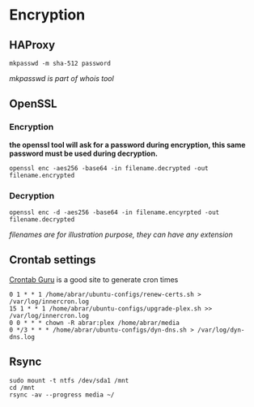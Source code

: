 # Encryption

## HAProxy
```
mkpasswd -m sha-512 password
```
_mkpasswd is part of whois tool_

## OpenSSL
### Encryption
**the openssl tool will ask for a password during encryption, this same password must be used during decryption.**
```
openssl enc -aes256 -base64 -in filename.decrypted -out filename.encrypted
```
### Decryption
```
openssl enc -d -aes256 -base64 -in filename.encyrpted -out filename.decrypted
```
_filenames are for illustration purpose, they can have any extension_

## Crontab settings
[Crontab Guru](https://crontab.guru/) is a good site to generate cron times
```
0 1 * * 1 /home/abrar/ubuntu-configs/renew-certs.sh > /var/log/innercron.log
15 1 * * 1 /home/abrar/ubuntu-configs/upgrade-plex.sh >> /var/log/innercron.log
0 0 * * * chown -R abrar:plex /home/abrar/media
0 */3 * * * /home/abrar/ubuntu-configs/dyn-dns.sh > /var/log/dyn-dns.log
```

## Rsync
```
sudo mount -t ntfs /dev/sda1 /mnt
cd /mnt
rsync -av --progress media ~/
```

